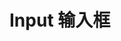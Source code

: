 # Input 输入框

<demo src="./demos/basic.vue" />
<demo src="./demos/addon.vue" />
<demo src="./demos/allow-clear.vue" />
<demo src="./demos/prefix-suffix.vue" />
